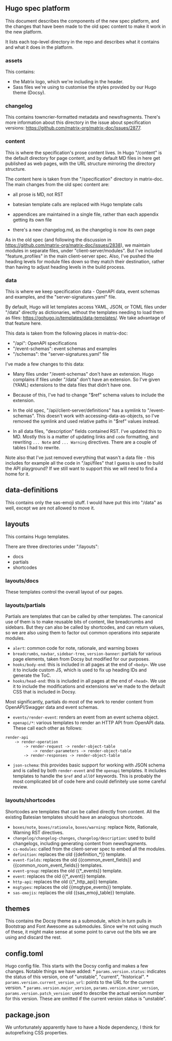 ## Hugo spec platform

This document describes the components of the new spec platform, and the changes that have been made to the old spec content to make it work in the new platform.

It lists each top-level directory in the repo and describes what it contains and what it does in the platform.

### assets

This contains:
* the Matrix logo, which we're including in the header.
* Sass files we're using to customise the styles provided by our Hugo theme (Docsy).

### changelog

This contains towncrier-formatted metadata and newsfragments. There's more information about this directory in the issue about specification versions: https://github.com/matrix-org/matrix-doc/issues/2877.

### content

This is where the specification's prose content lives. In Hugo "/content" is the default directory for page content, and by default MD files in here get published as web pages, with the URL structure mirroring the directory structure.

The content here is taken from the "/specification" directory in matrix-doc.
The main changes from the old spec content are:

* all prose is MD, not RST

* batesian template calls are replaced with Hugo template calls

* appendices are maintained in a single file, rather than each appendix getting its own file

* there's a new changelog.md, as the changelog is now its own page

As in the old spec (and following the discussion in https://github.com/matrix-org/matrix-doc/issues/2838), we maintain modules in separate files, under "client-server/modules". But I've included "feature_profiles" in the main client-server spec. Also, I've pushed the heading levels for module files down so they match their destination, rather than having to adjust heading levels in the build process.

### data

This is where we keep specification data - OpenAPI data, event schemas and examples, and the "server-signatures.yaml" file.

By default, Hugo will let templates access YAML, JSON, or TOML files under "/data" directly as dictionaries, without the templates needing to load them as files: https://gohugo.io/templates/data-templates/. We take advantage of that feature here.

This data is taken from the following places in matrix-doc:

* "/api": OpenAPI specifications
* "/event-schemas": event schemas and examples
* "/schemas": the "server-signatures.yaml" file

I've made a few changes to this data:

* Many files under "/event-schemas" don't have an extension. Hugo complains if files under "/data" don't have an extension. So I've given (YAML) extensions to the data files that didn't have one.

* Because of this, I've had to change "$ref" schema values to include the extension.

* In the old spec, "/api/client-server/definitions" has a symlink to "/event-schemas". This doesn't work with accessing-data-as-objects, so I've removed the symlink and used relative paths in "$ref" values instead.

* In all data files, "description" fields contained RST. I've updated this to MD. Mostly this is a matter of updating links and `code` formatting, and rewriting `... Note` and `... Warning` directives. There are a couple of tables I had to rewrite.

Note also that I've just removed everything that wasn't a data file - this includes for example all the code in "/api/files" that I guess is used to build the API playground? If we still want to support this we will need to find a home for it.

## data-definitions

This contains only the sas-emoji stuff. I would have put this into "/data" as well, except we are not allowed to move it.

## layouts

This contains Hugo templates.

There are three directories under "/layouts":

* docs
* partials
* shortcodes

### layouts/docs

These templates control the overall layout of our pages.

### layouts/partials

Partials are templates that can be called by other templates. The canonical use of them is to make reusable bits of content, like breadcrumbs and sidebars. But they can also be called by shortcodes, and can return values, so we are also using them to factor out common operations into separate modules.

* `alert`: common code for note, rationale, and warning boxes
* `breadcrumbs`, `navbar`, `sidebar-tree`, `version-banner`: partials for various page elements, taken from Docsy but modified for our purposes.
* `hooks/body-end`: this is included in all pages at the end of `<body>`. We use it to include custom JS, which is used to fix up heading IDs and generate the ToC.
* `hooks/head-end`: this is included in all pages at the end of `<head>`. We use it to include the modifications and extensions we've made to the default CSS that is included in Docsy.

Most significantly, partials do most of the work to render content from OpenAPI/Swagger data and event schemas.

* `events/render-event`: renders an event from an event schema object.
* `openapi/*`: various templates to render an HTTP API from OpenAPI data. These call each other as follows:

```
render-api
    -> render-operation
        -> render-request -> render-object-table
            -> render-parameters -> render-object-table
        -> render-responses -> render-object-table
```

* `json-schema`: this provides basic support for working with JSON schema and is called by both `render-event` and the `openapi` templates. It includes templates to handle the `$ref` and `allOf` keywords. This is probably the most complicated bit of code here and could definitely use some careful review.

### layouts/shortcodes

Shortcodes are templates that can be called directly from content. All the existing Batesian templates should have an analogous shortcode.

* `boxes/note`, `boxes/rationale`, `boxes/warning`: replace Note, Rationale, Warning RST directives.
* `changelog/changelog-changes`, `changelog/description`: used to build changelogs, including generating content from newsfragments.
* `cs-modules`: called from the client-server spec to embed all the modules.
* `definition`: replaces the old {{definition_*}} template.
* `event-fields`: replaces the old {{common_event_fields}} and {{common_room_event_fields}} templates.
* `event-group`: replaces the old {{*_events}} template.
* `event`: replaces the old {{*_event}} template.
* `http-api`: replaces the old {{*_http_api}} template.
* `msgtypes`: replaces the old {{msgtype_events}} template.
* `sas-emojis`: replaces the old {{sas_emoji_table}} template.

## themes

This contains the Docsy theme as a submodule, which in turn pulls in Bootstrap and Font Awesome as submodules. Since we're not using much of these, it might make sense at some point to carve out the bits we are using and discard the rest.

## config.toml

Hugo config file. This starts with the Docsy config and makes a few changes. Notable things we have added:
    * `params.version.status`: indicates the status of this version, one of "unstable", "current", "historical".
    * `params.version.current_version_url`: points to the URL for the  current version.
    * `params.version.major_version`, `params.version.minor_version`, `params.version.patch_version`: used to describe the actual version number for this version. These are omitted if the current version status is "unstable".

## package.json

We unfortunately apparently have to have a Node dependency, I think for autoprefixing CSS properties.
